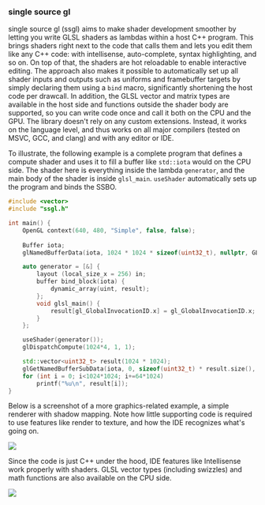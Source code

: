 ### single source gl
single source gl (ssgl) aims to make shader development smoother by letting you write GLSL shaders as lambdas within a host C++ program. This brings shaders right next to the code that calls them and lets you edit them like any C++ code: with intellisense, auto-complete, syntax highlighting, and so on. On top of that, the shaders are hot reloadable to enable interactive editing. The approach also makes it possible to automatically set up all shader inputs and outputs such as uniforms and framebuffer targets by simply declaring them using a `bind` macro, significantly shortening the host code per drawcall. In addition, the GLSL vector and matrix types are available in the host side and functions outside the shader body are supported, so you can write code once and call it both on the CPU and the GPU. The library doesn't rely on any custom extensions. Instead, it works on the language level, and thus works on all major compilers (tested on MSVC, GCC, and clang) and with any editor or IDE.

To illustrate, the following example is a complete program that defines a compute shader and uses it to fill a buffer like `std::iota` would on the CPU side. The shader here is everything inside the lambda `generator`, and the main body of the shader is inside `glsl_main`. `useShader` automatically sets up the program and binds the SSBO.
```C++
#include <vector>
#include "ssgl.h"

int main() {
    OpenGL context(640, 480, "Simple", false, false);
    
    Buffer iota;
    glNamedBufferData(iota, 1024 * 1024 * sizeof(uint32_t), nullptr, GL_STATIC_DRAW);

    auto generator = [&] {
        layout (local_size_x = 256) in;
        buffer bind_block(iota) {
            dynamic_array(uint, result);
        };
        void glsl_main() {
            result[gl_GlobalInvocationID.x] = gl_GlobalInvocationID.x;
        }
    };

    useShader(generator());
    glDispatchCompute(1024*4, 1, 1);

    std::vector<uint32_t> result(1024 * 1024);
    glGetNamedBufferSubData(iota, 0, sizeof(uint32_t) * result.size(), result.data());
    for (int i = 0; i<1024*1024; i+=64*1024)
        printf("%u\n", result[i]);
}
```

Below is a screenshot of a more graphics-related example, a simple renderer with shadow mapping. Note how little supporting code is required to use features like render to texture, and how the IDE recognizes what's going on.

![](https://i.imgur.com/oYrj8oQ.png)

Since the code is just C++ under the hood, IDE features like Intellisense work properly with shaders. GLSL vector types (including swizzles) and math functions are also available on the CPU side.

![](https://i.imgur.com/mGHDR90.png)
